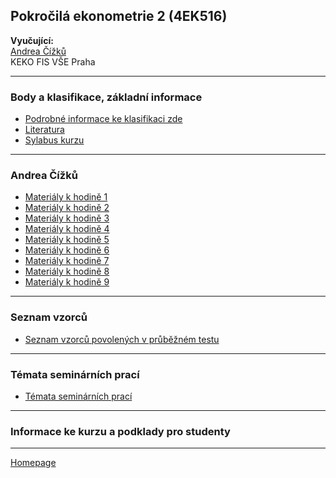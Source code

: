 ## Pokročilá ekonometrie 2 (4EK516)

**Vyučující:**  
[Andrea Čížků](https://insis.vse.cz/auth/lide/clovek.pl?id=2357)   
KEKO FIS VŠE Praha   

--- 

### Body a klasifikace, základní informace

+ [Podrobné informace ke klasifikaci zde](./CourseClassification.html)
+ [Literatura](./LiteratureSupport.html)  
+ [Sylabus kurzu](https://github.com/formanektomas/4EK516/raw/master/sylabus.pdf)

---

### Andrea Čížků

+ [Materiály k hodině 1](https://github.com/formanektomas/4EK516/raw/master/Andrea_Cizku/hodina_1.zip)  
+ [Materiály k hodině 2](https://github.com/formanektomas/4EK516/raw/master/Andrea_Cizku/hodina_2.zip)  
+ [Materiály k hodině 3](https://github.com/formanektomas/4EK516/raw/master/Andrea_Cizku/hodina_3.zip)  
+ [Materiály k hodině 4](https://github.com/formanektomas/4EK516/raw/master/Andrea_Cizku/hodina_4.zip) 
+ [Materiály k hodině 5](https://github.com/formanektomas/4EK516/raw/master/Andrea_Cizku/hodina_5.zip)   
+ [Materiály k hodině 6](https://github.com/formanektomas/4EK516/raw/master/Andrea_Cizku/hodina_6.zip)   
+ [Materiály k hodině 7](https://github.com/formanektomas/4EK516/raw/master/Andrea_Cizku/hodina_7.zip)  
+ [Materiály k hodině 8](https://github.com/formanektomas/4EK516/raw/master/Andrea_Cizku/lecture_2.pdf)  
+ [Materiály k hodině 9](https://github.com/formanektomas/4EK516/raw/master/Andrea_Cizku/hodina_9.zip)  


---

### Seznam vzorců
+ [Seznam vzorců povolených v průběžném testu](https://github.com/formanektomas/4EK516/raw/master/Andrea_Cizku/seznam_vzorcu.pdf) 


---

### Témata seminárních prací
+ [Témata seminárních prací](https://github.com/formanektomas/4EK516/raw/master/Andrea_Cizku/temata_seminarnich_praci_Cizku.pdf) 

---

### Informace ke kurzu a podklady pro studenty

---

[Homepage](https://formanektomas.github.io/4EK516/)
